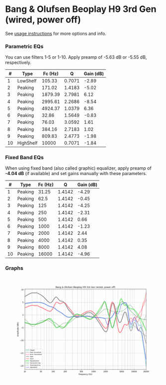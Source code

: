 # Bang & Olufsen Beoplay H9 3rd Gen (wired, power off)
See [usage instructions](https://github.com/jaakkopasanen/AutoEq#usage) for more options and info.

### Parametric EQs
You can use filters 1-5 or 1-10. Apply preamp of -5.63 dB or -5.55 dB, respectively.

|   # | Type      |   Fc (Hz) |      Q |   Gain (dB) |
|-----|-----------|-----------|--------|-------------|
|   1 | LowShelf  |    105.33 | 0.7071 |       -2.89 |
|   2 | Peaking   |    171.02 | 1.4183 |       -5.02 |
|   3 | Peaking   |   1879.39 | 2.7981 |        6.12 |
|   4 | Peaking   |   2995.61 | 2.2686 |       -8.54 |
|   5 | Peaking   |   4924.37 | 1.0379 |        6.36 |
|   6 | Peaking   |     32.86 | 1.5649 |       -0.83 |
|   7 | Peaking   |     76.03 | 3.0592 |        1.61 |
|   8 | Peaking   |    384.16 | 2.7183 |        1.02 |
|   9 | Peaking   |    809.83 | 2.4773 |       -1.98 |
|  10 | HighShelf |  10000    | 0.7071 |       -1.84 |

### Fixed Band EQs
When using fixed band (also called graphic) equalizer, apply preamp of **-4.04 dB** (if available) and set gains manually with these parameters.

|   # | Type    |   Fc (Hz) |      Q |   Gain (dB) |
|-----|---------|-----------|--------|-------------|
|   1 | Peaking |     31.25 | 1.4142 |       -4.29 |
|   2 | Peaking |     62.5  | 1.4142 |       -0.45 |
|   3 | Peaking |    125    | 1.4142 |       -4.25 |
|   4 | Peaking |    250    | 1.4142 |       -2.31 |
|   5 | Peaking |    500    | 1.4142 |        0.66 |
|   6 | Peaking |   1000    | 1.4142 |       -1.23 |
|   7 | Peaking |   2000    | 1.4142 |        2.44 |
|   8 | Peaking |   4000    | 1.4142 |        0.35 |
|   9 | Peaking |   8000    | 1.4142 |        4.08 |
|  10 | Peaking |  16000    | 1.4142 |       -4.96 |

### Graphs
![](./Bang%20&%20Olufsen%20Beoplay%20H9%203rd%20Gen%20(wired,%20power%20off).png)
